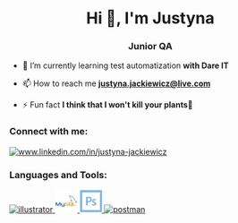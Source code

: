 <h1 align="center">Hi 👋, I'm Justyna</h1>
<h3 align="center">Junior QA</h3>

- 🌱 I’m currently learning test automatization **with Dare IT**

- 📫 How to reach me **justyna.jackiewicz@live.com**

- ⚡ Fun fact **I think that I won't kill your plants:bamboo:**

<h3 align="left">Connect with me:</h3>
<p align="left">
<a href="https://www.linkedin.com/in/justyna-jackiewicz" target="blank"><img align="center" src="https://raw.githubusercontent.com/rahuldkjain/github-profile-readme-generator/master/src/images/icons/Social/linked-in-alt.svg" alt="www.linkedin.com/in/justyna-jackiewicz" height="30" width="40" /></a> 

<h3 align="left">Languages and Tools:</h3>
<p align="left"> <a href="https://www.adobe.com/in/products/illustrator.html" target="_blank" rel="noreferrer"> <img src="https://www.vectorlogo.zone/logos/adobe_illustrator/adobe_illustrator-icon.svg" alt="illustrator" width="40" height="40"/> </a> <a href="https://www.mysql.com/" target="_blank" rel="noreferrer"> <img src="https://raw.githubusercontent.com/devicons/devicon/master/icons/mysql/mysql-original-wordmark.svg" alt="mysql" width="40" height="40"/> </a> <a href="https://www.photoshop.com/en" target="_blank" rel="noreferrer"> <img src="https://raw.githubusercontent.com/devicons/devicon/master/icons/photoshop/photoshop-line.svg" alt="photoshop" width="40" height="40"/> </a> <a href="https://postman.com" target="_blank" rel="noreferrer"> <img src="https://www.vectorlogo.zone/logos/getpostman/getpostman-icon.svg" alt="postman" width="40" height="40"/> </a> </p>

